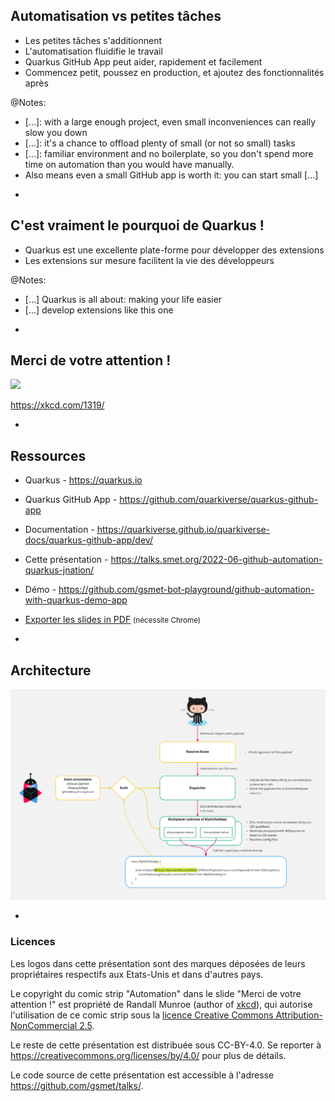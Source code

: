 ## Automatisation vs petites tâches

* Les petites tâches s'additionnent
* L'automatisation fluidifie le travail
* Quarkus GitHub App peut aider, rapidement et facilement
* Commencez petit, poussez en production, et ajoutez des fonctionnalités après

@Notes:

* [...]: with a large enough project, even small inconveniences can really slow you down
* [...]: it's a chance to offload plenty of small (or not so small) tasks
* [...]: familiar environment and no boilerplate,
  so you don't spend more time on automation than you would have manually.
* Also means even a small GitHub app is worth it: you can start small [...]

-

## C'est vraiment le pourquoi de Quarkus !

* Quarkus est une excellente plate-forme pour développer des extensions
* Les extensions sur mesure facilitent la vie des développeurs

@Notes:

* [...] Quarkus is all about: making your life easier
* [...] develop extensions like this one

-

## Merci de votre attention !

![](https://imgs.xkcd.com/comics/automation.png)

https://xkcd.com/1319/

-

## Ressources

* Quarkus - <https://quarkus.io>
* Quarkus GitHub App - <https://github.com/quarkiverse/quarkus-github-app>
* Documentation - <https://quarkiverse.github.io/quarkiverse-docs/quarkus-github-app/dev/>

* Cette présentation - <https://talks.smet.org/2022-06-github-automation-quarkus-jnation/>
* Démo - <https://github.com/gsmet-bot-playground/github-automation-with-quarkus-demo-app>
* <a href="?print-pdf">Exporter les slides in PDF</a> <small>(nécessite Chrome)</small>

-

<!-- .element data-visibility="uncounted" -->

## Architecture

![](images/architecture.png)

-

<!-- .element data-visibility="uncounted" -->

### Licences

Les logos dans cette présentation sont des marques déposées de leurs propriétaires respectifs aux Etats-Unis et dans d'autres pays.

Le copyright du comic strip "Automation" dans le slide "Merci de votre attention !" est propriété de Randall Munroe (author of [xkcd](https://xkcd.com/1319/)),
qui autorise l'utilisation de ce comic strip sous la [licence Creative Commons Attribution-NonCommercial 2.5](https://creativecommons.org/licenses/by-nc/2.5/).

Le reste de cette présentation est distribuée sous CC-BY-4.0.
Se reporter à https://creativecommons.org/licenses/by/4.0/ pour plus de détails.

Le code source de cette présentation est accessible à l'adresse https://github.com/gsmet/talks/.
